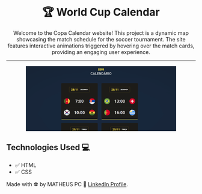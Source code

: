<h1 align="center">🏆 World Cup Calendar</h1>
<p align="center">Welcome to the Copa Calendar website! This project is a dynamic map showcasing the match schedule for the soccer tournament. The site features interactive animations triggered by hovering over the match cards, providing an engaging user experience.</p>

<hr>

<div style="display: flex; flex-direction: column; align-items: center;">
    <img src="./Github/desk-demo.gif" alt="desk-demo" width="400"></img>
</div>

## Technologies Used 💻

- ✅ HTML
- ✅ CSS

Made with ⚽️ by MATHEUS PC 🌟 [LinkedIn Profile](https://www.linkedin.com/in/matheus-estevan-38018a297).